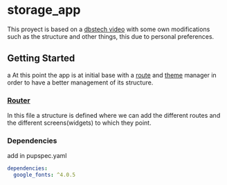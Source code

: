# storage_app

This proyect is based on a [dbstech video](https://www.youtube.com/watch?v=TIZ3Vx-5-TU)
with some own modifications such as the structure and other things,
this due to personal preferences.

## Getting Started
a
At this point the app is at initial base with a [route]('./lib/router/app_routes.dart') and [theme](./lib/themes/app_theme.dart) manager in
order to have a better management of its structure.


### [Router]('./lib/router/app_routes.dart')
In this file a structure is defined where we can add the different routes and the different screens(widgets) to which they point.


### Dependencies

add in pupspec.yaml
```yaml
dependencies:
  google_fonts: ^4.0.5
```
